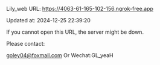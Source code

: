 Lily_web URL: https://4063-61-165-102-156.ngrok-free.app

Updated at: 2024-12-25 22:39:20

If you cannot open this URL, the server might be down.

Please contact: 

goley04@foxmail.com Or Wechat:GL_yeaH